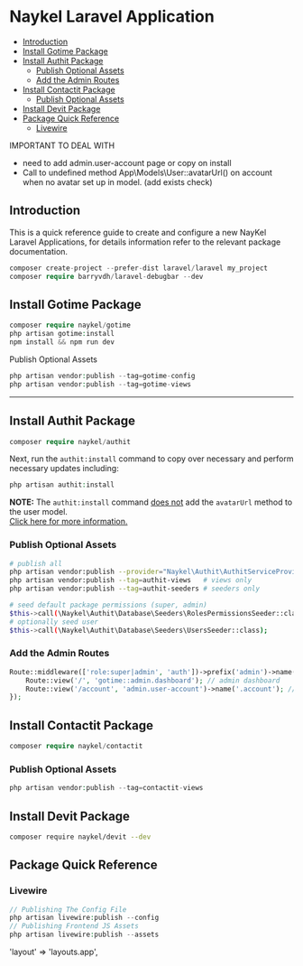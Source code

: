 
# Naykel Laravel Application

<!-- TOC -->

- [Introduction](#introduction)
- [Install Gotime Package](#install-gotime-package)
- [Install Authit Package](#install-authit-package)
    - [Publish Optional Assets](#publish-optional-assets)
    - [Add the Admin Routes](#add-the-admin-routes)
- [Install Contactit Package](#install-contactit-package)
    - [Publish Optional Assets](#publish-optional-assets)
- [Install Devit Package](#install-devit-package)
- [Package Quick Reference](#package-quick-reference)
    - [Livewire](#livewire)

<!-- /TOC -->


IMPORTANT TO DEAL WITH

- need to add admin.user-account page or copy on install
- Call to undefined method App\Models\User::avatarUrl() on account when no avatar set up in model. (add exists check)

<a id="markdown-introduction" name="introduction"></a>

## Introduction

This is a quick reference guide to create and configure a new NayKel Laravel Applications, for details information refer to the relevant package documentation.


```php
composer create-project --prefer-dist laravel/laravel my_project
composer require barryvdh/laravel-debugbar --dev
```

<a id="markdown-install-gotime-package" name="install-gotime-package"></a>

## Install Gotime Package

```php
composer require naykel/gotime
php artisan gotime:install
npm install && npm run dev
```

Publish Optional Assets
```php
php artisan vendor:publish --tag=gotime-config
php artisan vendor:publish --tag=gotime-views
```

---

<a id="markdown-install-authit-package" name="install-authit-package"></a>

## Install Authit Package

```php
composer require naykel/authit
```

Next, run the  `authit:install` command to copy over necessary and perform necessary updates including:

```php
php artisan authit:install
```

**NOTE:** The `authit:install` command <ins>does not</ins> add the `avatarUrl` method to the user model. <br> [Click here for more information.](http://naykel.site/docs/authit/installation#user-avatar)

<a id="markdown-publish-optional-assets" name="publish-optional-assets"></a>

### Publish Optional Assets

```bash
# publish all
php artisan vendor:publish --provider="Naykel\Authit\AuthitServiceProvider"
php artisan vendor:publish --tag=authit-views   # views only
php artisan vendor:publish --tag=authit-seeders # seeders only
```

```bash
# seed default package permissions (super, admin)
$this->call(\Naykel\Authit\Database\Seeders\RolesPermissionsSeeder::class);
# optionally seed user
$this->call(\Naykel\Authit\Database\Seeders\UsersSeeder::class);
```

<a id="markdown-add-the-admin-routes" name="add-the-admin-routes"></a>

### Add the Admin Routes

```php
Route::middleware(['role:super|admin', 'auth'])->prefix('admin')->name('admin')->group(function () {
    Route::view('/', 'gotime::admin.dashboard'); // admin dashboard
    Route::view('/account', 'admin.user-account')->name('.account'); // livewire component
});
```

<a id="markdown-install-contactit-package" name="install-contactit-package"></a>

## Install Contactit Package

```php
composer require naykel/contactit
```

<a id="markdown-publish-optional-assets" name="publish-optional-assets"></a>

### Publish Optional Assets

```php
php artisan vendor:publish --tag=contactit-views
```

<a id="markdown-install-devit-package" name="install-devit-package"></a>

## Install Devit Package

```bash
composer require naykel/devit --dev
```

<a id="markdown-package-quick-reference" name="package-quick-reference"></a>

## Package Quick Reference

<a id="markdown-livewire" name="livewire"></a>

### Livewire

```php
// Publishing The Config File
php artisan livewire:publish --config
// Publishing Frontend JS Assets
php artisan livewire:publish --assets

```

'layout' => 'layouts.app',




